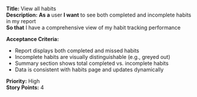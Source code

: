 **Title:** View all habits <br>
**Description:** **As a** user **I want** to see both completed and incomplete habits in my report  
**So that** I have a comprehensive view of my habit tracking performance  

**Acceptance Criteria:**  
- Report displays both completed and missed habits  
- Incomplete habits are visually distinguishable (e.g., greyed out)  
- Summary section shows total completed vs. incomplete habits  
- Data is consistent with habits page and updates dynamically  

**Priority:** High  
**Story Points:** 4  
